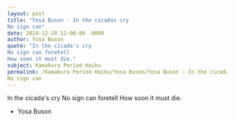 ```yaml
---
layout: post
title: "Yosa Buson - In the cicadas cry
No sign can"
date: 2024-12-28 12:00:00 -0000
author: Yosa Buson
quote: "In the cicada's cry
No sign can foretell
How soon it must die."
subject: Kamakura Period Haiku
permalink: /Kamakura Period Haiku/Yosa Buson/Yosa Buson - In the cicadas cry
No sign can
---
```


In the cicada's cry
No sign can foretell
How soon it must die.

- Yosa Buson
